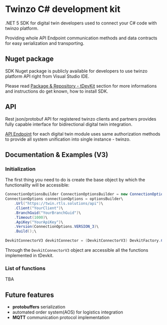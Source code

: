 # Twinzo C# development kit
.NET 5 SDK for digital twin developers used to connect your C# code with twinzo platform.

Providing whole API Endpoint communication methods and data contracts for easy serialization and transporting.

## Nuget package
SDK Nuget package is publicly available for developers to use twinzo platform API right from Visual Studio IDE. 

Please read [Package & Repository - tDevKit](https://gitlab.twinzo.eu/digital-twin/twinzo/tdevkit/-/packages) section for more informations and instructions do get known, how to install SDK. 

## API
Rest json/protobuf API for registered twinzo clients and partners provides fully capable interface for bidirectional digital twin integration.

[API Endpoint](https://twin.rtls.solutions/api/swagger/ui/index#/) for each digital twin module uses same authorization methods to provide all system unification into single instance - twinzo.

## Documentation & Examples (V3)

### Initialization
The first thing you need to do is create the base object by which the functionality will be accessible:

```c# 
ConnectionOptionsBuilder ConnectionOptionsBuilder = new ConnectionOptionsBuilder();
ConnectionOptions connectionOptions = optionsBuilder\
	.Url("https://twin.rtls.solutions/api")\
	.Client("YourClient")\
	.BranchGuid("YourBranchGuid")\
	.Timeout(1000)\
	.ApiKey("YourApiKey")\
	.Version(ConnectionOptions.VERSION_3)\
	.Build();\
	
DevkitConnectorV3 devkitConnector = (DevkitConnectorV3) DevkitFactory.CreateDevkitConnector(connectionOptions);
```

Through the `DevkitConnectorV3` object are accessible all the functions implemented in tDevkit.

### List of functions
TBA

## Future features
- **protobuffers** serialization
- automated order system(AOS) for logistics integration
- **MQTT** communication protocol implementation
